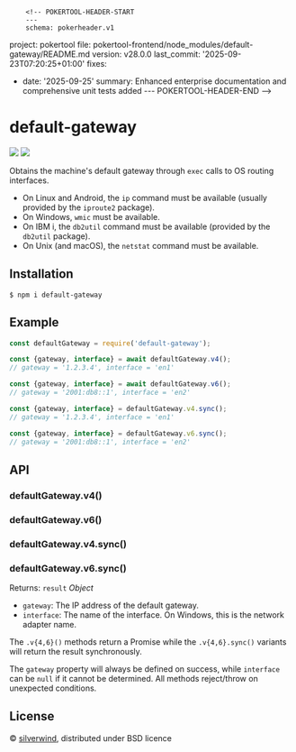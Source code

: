         <!-- POKERTOOL-HEADER-START
        ---
        schema: pokerheader.v1
project: pokertool
file: pokertool-frontend/node_modules/default-gateway/README.md
version: v28.0.0
last_commit: '2025-09-23T07:20:25+01:00'
fixes:
- date: '2025-09-25'
  summary: Enhanced enterprise documentation and comprehensive unit tests added
        ---
        POKERTOOL-HEADER-END -->
# default-gateway
[![](https://img.shields.io/npm/v/default-gateway.svg?style=flat)](https://www.npmjs.org/package/default-gateway) [![](https://img.shields.io/npm/dm/default-gateway.svg)](https://www.npmjs.org/package/default-gateway)

Obtains the machine's default gateway through `exec` calls to OS routing interfaces.

- On Linux and Android, the `ip` command must be available (usually provided by the `iproute2` package).
- On Windows, `wmic` must be available.
- On IBM i, the `db2util` command must be available (provided by the `db2util` package).
- On Unix (and macOS), the `netstat` command must be available.

## Installation

```
$ npm i default-gateway
```

## Example

```js
const defaultGateway = require('default-gateway');

const {gateway, interface} = await defaultGateway.v4();
// gateway = '1.2.3.4', interface = 'en1'

const {gateway, interface} = await defaultGateway.v6();
// gateway = '2001:db8::1', interface = 'en2'

const {gateway, interface} = defaultGateway.v4.sync();
// gateway = '1.2.3.4', interface = 'en1'

const {gateway, interface} = defaultGateway.v6.sync();
// gateway = '2001:db8::1', interface = 'en2'
```

## API
### defaultGateway.v4()
### defaultGateway.v6()
### defaultGateway.v4.sync()
### defaultGateway.v6.sync()

Returns: `result` *Object*
  - `gateway`: The IP address of the default gateway.
  - `interface`: The name of the interface. On Windows, this is the network adapter name.

The `.v{4,6}()` methods return a Promise while the `.v{4,6}.sync()` variants will return the result synchronously.

The `gateway` property will always be defined on success, while `interface` can be `null` if it cannot be determined. All methods reject/throw on unexpected conditions.

## License

© [silverwind](https://github.com/silverwind), distributed under BSD licence

